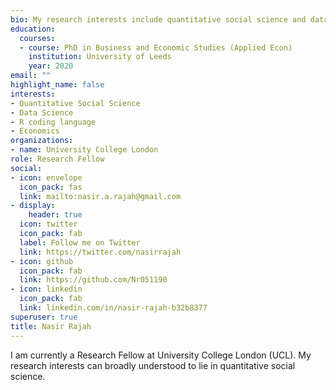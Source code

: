 ```yaml
---
bio: My research interests include quantitative social science and data science. 
education:
  courses:
  - course: PhD in Business and Economic Studies (Applied Econ)
    institution: University of Leeds
    year: 2020
email: ""
highlight_name: false
interests:
- Quantitative Social Science
- Data Science
- R coding language
- Economics
organizations:
- name: University College London
role: Research Fellow
social:
- icon: envelope
  icon_pack: fas
  link: mailto:nasir.a.rajah@gmail.com
- display:
    header: true
  icon: twitter
  icon_pack: fab
  label: Follow me on Twitter
  link: https://twitter.com/nasirrajah
- icon: github
  icon_pack: fab
  link: https://github.com/Nr051190
- icon: linkedin
  icon_pack: fab
  link: linkedin.com/in/nasir-rajah-b32b8377
superuser: true
title: Nasir Rajah
---
```


I am currently a Research Fellow at University College London (UCL). My research interests can broadly understood to lie in quantitative social science. 
